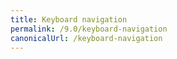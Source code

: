 ```yaml
---
title: Keyboard navigation
permalink: /9.0/keyboard-navigation
canonicalUrl: /keyboard-navigation
---
```

